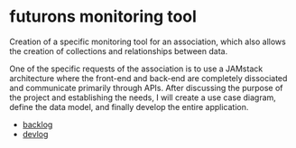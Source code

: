 # futurons monitoring tool
Creation of a specific monitoring tool for an association, which also allows the creation of collections and relationships between data.

One of the specific requests of the association is to use a JAMstack architecture where the front-end and back-end are completely dissociated and communicate primarily through APIs.
After discussing the purpose of the project and establishing the needs, I will create a use case diagram, define the data model, and finally develop the entire application.

- [backlog](logs/backlog.md)
- [devlog](logs/devlog.md)

